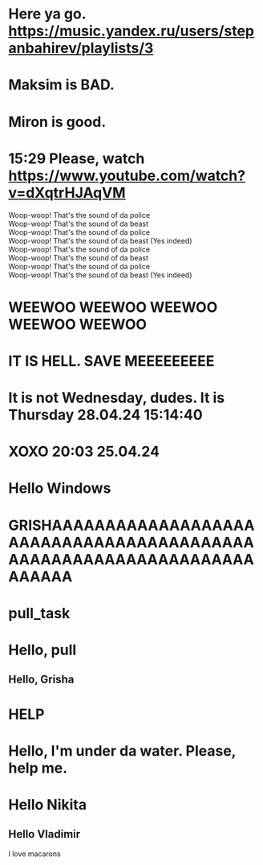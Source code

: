 # Here ya go. https://music.yandex.ru/users/stepanbahirev/playlists/3

# Maksim is BAD.

# Miron is good.

# 15:29 Please, watch https://www.youtube.com/watch?v=dXqtrHJAqVM

Woop-woop! That's the sound of da police  
Woop-woop! That's the sound of da beast  
Woop-woop! That's the sound of da police  
Woop-woop! That's the sound of da beast (Yes indeed)  
Woop-woop! That's the sound of da police  
Woop-woop! That's the sound of da beast  
Woop-woop! That's the sound of da police  
Woop-woop! That's the sound of da beast (Yes indeed)  

# WEEWOO WEEWOO WEEWOO WEEWOO WEEWOO

# IT IS HELL. SAVE MEEEEEEEEE

# It is not Wednesday, dudes. It is Thursday 28.04.24 15:14:40

# XOXO 20:03 25.04.24

# Hello **Windows**

# GRISHAAAAAAAAAAAAAAAAAAAAAAAAAAAAAAAAAAAAAAAAAAAAAAAAAAAAAAAAAAAAAAAAAAAAAAA



# pull_task

# Hello, pull

## Hello, Grisha

# HELP

# Hello, I'm under da water. Please, help me.

# Hello Nikita

## Hello Vladimir

I love macarons
